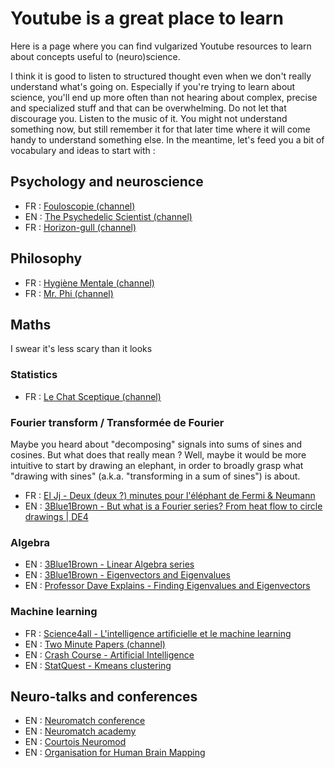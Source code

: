 # Youtube is a great place to learn

Here is a page where you can find vulgarized Youtube resources to learn about concepts useful to (neuro)science.

I think it is good to listen to structured thought even when we don't really understand what's going on. Especially if you're trying to learn about science, you'll end up more often than not hearing about complex, precise and specialized stuff and that can be overwhelming. Do not let that discourage you. Listen to the music of it. You might not understand something now, but still remember it for that later time where it will come handy to understand something else. In the meantime, let's feed you a bit of vocabulary and ideas to start with :

## Psychology and neuroscience
- FR : [Fouloscopie (channel)](https://www.youtube.com/c/Fouloscopie/videos)
- EN : [The Psychedelic Scientist (channel)](https://www.youtube.com/channel/UCccafaIN6dwBwyl1cwNH90w)
- FR : [Horizon-gull (channel)](https://www.youtube.com/channel/UCGeFgMJfWclTWuPw8Ok5FUQ)

## Philosophy
- FR : [Hygiène Mentale (channel)](https://www.youtube.com/channel/UCMFcMhePnH4onVHt2-ItPZw)
- FR : [Mr. Phi (channel)](https://www.youtube.com/channel/UCqA8H22FwgBVcF3GJpp0MQw)

## Maths
I swear it's less scary than it looks

### Statistics
- FR : [Le Chat Sceptique (channel)](https://www.youtube.com/channel/UCOuIgj0CYCXCvjWywjDbauw)


### Fourier transform / Transformée de Fourier
Maybe you heard about "decomposing" signals into sums of sines and cosines. But what does that really mean ? Well, maybe it would be more intuitive to start by drawing an elephant, in order to broadly grasp what "drawing with sines" (a.k.a. "transforming in a sum of sines") is about.
- FR : [El Jj - Deux (deux ?) minutes pour l'éléphant de Fermi & Neumann](https://youtu.be/uazPP0ny3XQ)
- EN : [3Blue1Brown - But what is a Fourier series? From heat flow to circle drawings | DE4](https://youtu.be/r6sGWTCMz2k)

### Algebra
- EN : [3Blue1Brown - Linear Algebra series](https://www.youtube.com/playlist?list=PLZHQObOWTQDPD3MizzM2xVFitgF8hE_ab)
- EN : [3Blue1Brown - Eigenvectors and Eigenvalues](https://youtu.be/PFDu9oVAE-g)
- EN : [Professor Dave Explains - Finding Eigenvalues and Eigenvectors](https://www.youtube.com/watch?v=TQvxWaQnrqI)

### Machine learning
- FR : [Science4all - L'intelligence artificielle et le machine learning](https://www.youtube.com/playlist?list=PLtzmb84AoqRTl0m1b82gVLcGU38miqdrC)
- EN : [Two Minute Papers (channel)](https://www.youtube.com/channel/UCbfYPyITQ-7l4upoX8nvctg)
- EN : [Crash Course - Artificial Intelligence](https://www.youtube.com/playlist?list=PL8dPuuaLjXtO65LeD2p4_Sb5XQ51par_b)
- EN : [StatQuest - Kmeans clustering](https://www.youtube.com/watch?v=4b5d3muPQmA)

## Neuro-talks and conferences
- EN : [Neuromatch conference](https://www.youtube.com/channel/UCcBKrxkfNv04R9PXLovjf5w)
- EN : [Neuromatch academy](https://www.youtube.com/channel/UC4LoD4yNBuLKQwDOV6t-KPw/videos)
- EN : [Courtois Neuromod](https://www.youtube.com/channel/UCjeuWWEmZt5Zbx0LBiPbDJw)
- EN : [Organisation for Human Brain Mapping]()
